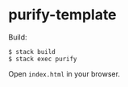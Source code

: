 # purify-template

Build:

    $ stack build
    $ stack exec purify

Open `index.html` in your browser.
